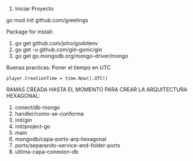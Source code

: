 1. Iniciar Proyecto

go mod init github.com/greetings

Package for install:
1. go get github.com/joho/godotenv
2. go get -u github.com/gin-gonic/gin
3. go get go.mongodb.org/mongo-driver/mongo


Buenas practicas:
Poner el tiempo en UTC
```
player.CreationTime = time.Now().UTC()
```

RAMAS CREADA HASTA EL MOMENTO PARA CREAR LA ARQUITECTURA HEXAGONAL:
1. conect/db-mongo
2. handler/como-se-conforma
3. init/gin
4. init/project-go
5. main
6. mongodb/capa-ports-arq-hexagonal
7. ports/separando-service-and-folder-ports
8. ultima-capa-conexion-db